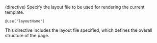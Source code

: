 (directive)
Specify the layout file to be used for rendering the current template.

```textwire
@use('layoutName')
```

This directive includes the layout file specified, which defines the overall structure of the page.
